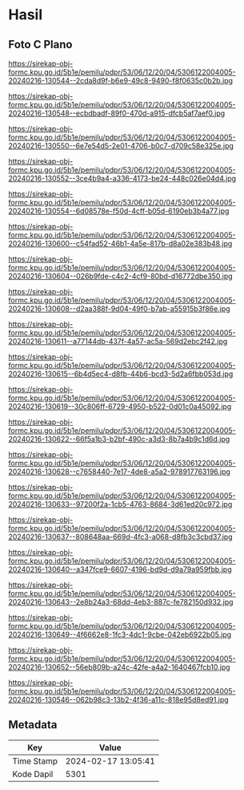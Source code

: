 # Hasil

## Foto C Plano

https://sirekap-obj-formc.kpu.go.id/5b1e/pemilu/pdpr/53/06/12/20/04/5306122004005-20240216-130544--2cda8d9f-b6e9-49c8-9490-f8f0635c0b2b.jpg

https://sirekap-obj-formc.kpu.go.id/5b1e/pemilu/pdpr/53/06/12/20/04/5306122004005-20240216-130548--ecbdbadf-89f0-470d-a915-dfcb5af7aef0.jpg

https://sirekap-obj-formc.kpu.go.id/5b1e/pemilu/pdpr/53/06/12/20/04/5306122004005-20240216-130550--6e7e54d5-2e01-4706-b0c7-d709c58e325e.jpg

https://sirekap-obj-formc.kpu.go.id/5b1e/pemilu/pdpr/53/06/12/20/04/5306122004005-20240216-130552--3ce4b9a4-a336-4173-be24-448c026e04d4.jpg

https://sirekap-obj-formc.kpu.go.id/5b1e/pemilu/pdpr/53/06/12/20/04/5306122004005-20240216-130554--6d08578e-f50d-4cff-b05d-6190eb3b4a77.jpg

https://sirekap-obj-formc.kpu.go.id/5b1e/pemilu/pdpr/53/06/12/20/04/5306122004005-20240216-130600--c54fad52-46b1-4a5e-817b-d8a02e383b48.jpg

https://sirekap-obj-formc.kpu.go.id/5b1e/pemilu/pdpr/53/06/12/20/04/5306122004005-20240216-130604--026b9fde-c4c2-4cf9-80bd-d16772dbe350.jpg

https://sirekap-obj-formc.kpu.go.id/5b1e/pemilu/pdpr/53/06/12/20/04/5306122004005-20240216-130608--d2aa388f-9d04-49f0-b7ab-a55915b3f86e.jpg

https://sirekap-obj-formc.kpu.go.id/5b1e/pemilu/pdpr/53/06/12/20/04/5306122004005-20240216-130611--a77144db-437f-4a57-ac5a-569d2ebc2f42.jpg

https://sirekap-obj-formc.kpu.go.id/5b1e/pemilu/pdpr/53/06/12/20/04/5306122004005-20240216-130615--6b4d5ec4-d8fb-44b6-bcd3-5d2a6fbb053d.jpg

https://sirekap-obj-formc.kpu.go.id/5b1e/pemilu/pdpr/53/06/12/20/04/5306122004005-20240216-130619--30c806ff-6729-4950-b522-0d01c0a45092.jpg

https://sirekap-obj-formc.kpu.go.id/5b1e/pemilu/pdpr/53/06/12/20/04/5306122004005-20240216-130622--66f5a1b3-b2bf-490c-a3d3-8b7a4b9c1d6d.jpg

https://sirekap-obj-formc.kpu.go.id/5b1e/pemilu/pdpr/53/06/12/20/04/5306122004005-20240216-130628--c7658440-7e17-4de8-a5a2-978917763196.jpg

https://sirekap-obj-formc.kpu.go.id/5b1e/pemilu/pdpr/53/06/12/20/04/5306122004005-20240216-130633--97200f2a-1cb5-4763-8684-3d61ed20c972.jpg

https://sirekap-obj-formc.kpu.go.id/5b1e/pemilu/pdpr/53/06/12/20/04/5306122004005-20240216-130637--808648aa-669d-4fc3-a068-d8fb3c3cbd37.jpg

https://sirekap-obj-formc.kpu.go.id/5b1e/pemilu/pdpr/53/06/12/20/04/5306122004005-20240216-130640--a347fce9-6607-4196-bd9d-d9a79a959fbb.jpg

https://sirekap-obj-formc.kpu.go.id/5b1e/pemilu/pdpr/53/06/12/20/04/5306122004005-20240216-130643--2e8b24a3-68dd-4eb3-887c-fe782150d932.jpg

https://sirekap-obj-formc.kpu.go.id/5b1e/pemilu/pdpr/53/06/12/20/04/5306122004005-20240216-130649--4f6662e8-1fc3-4dc1-9cbe-042eb6922b05.jpg

https://sirekap-obj-formc.kpu.go.id/5b1e/pemilu/pdpr/53/06/12/20/04/5306122004005-20240216-130652--56eb809b-a24c-42fe-a4a2-1640467fcb10.jpg

https://sirekap-obj-formc.kpu.go.id/5b1e/pemilu/pdpr/53/06/12/20/04/5306122004005-20240216-130546--062b98c3-13b2-4f36-a11c-818e95d8ed91.jpg


## Metadata

| Key        | Value               |
| ---------- | ------------------- |
| Time Stamp | 2024-02-17 13:05:41 |
| Kode Dapil | 5301                |



